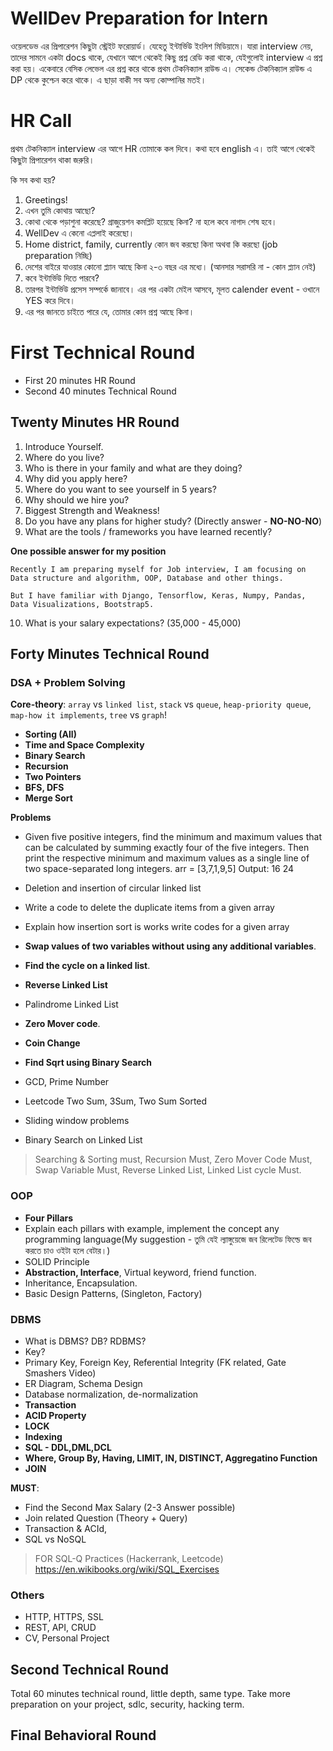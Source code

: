 # WellDev Preparation for Intern

ওয়েলডেভ এর প্রিপারেশন কিছুটা স্ট্রেইট ফরোয়ার্ড। যেহেতু ইন্টার্ভিউ ইংলিশ মিডিয়ামে। যারা interview নেয়, তাদের সামনে একটা docs থাকে, যেখানে আগে থেকেই কিছু প্রশ্ন রেডি করা থাকে, যেইগুলোই interview এ প্রশ্ন করা হয়। একেবারে বেসিক লেভেল এর প্রশ্ন করে থাকে প্রথম টেকনিক্যাল রাউন্ড এ। সেকেন্ড টেকনিক্যাল রাউন্ড এ DP থেকে কুশ্চেন করে থাকে। এ ছাড়া বাকী সব অন্য কোম্পানির মতই। 

# HR Call

প্রথম টেকনিক্যাল interview এর আগে HR তোমাকে কল দিবে। কথা হবে english এ। তাই আগে থেকেই কিছুটা প্রিপারেশন থাকা জরুরি। 

কি সব কথা হয়? 

1. Greetings!
2. এখন তুমি কোথায় আছো? 
3. কোথা থেকে পড়াশুনা করেছে? গ্রাজুয়েশন কমপ্লিট হয়েছে কিনা? না হলে কবে নাগাদ শেষ হবে। 
4. WellDev এ কেনো এপ্ললাই করেছো। 
5. Home district, family, currently কোন জব করছো কিনা অথবা কি করছো (job preparation নিচ্ছি)
6. দেশের বাইরে যাওয়ার কোনো প্ল্যান আছে কিনা ২-৩ বছর এর মধ্যে। (আনসার সরাসরি না - কোন প্ল্যান নেই) 
7. কবে ইন্টার্ভিউ দিতে পারবে? 
8. তারপর ইন্টার্ভিউ প্রসেস সম্পর্কে জানাবে। এর পর একটা মেইল আসবে, মূলত calender event - ওখানে YES করে দিবে। 
9. এর পর জানতে চাইতে পারে যে, তোমার কোন প্রশ্ন আছে কিনা। 

# First Technical Round

- First 20 minutes HR Round
- Second 40 minutes Technical Round

## Twenty Minutes HR Round

1. Introduce Yourself.
2. Where do you live?
3. Who is there in your family and what are they doing?
4. Why did you apply here?
5. Where do you want to see yourself in 5 years?
6. Why should we hire you?
7. Biggest Strength and Weakness!
8. Do you have any plans for higher study? (Directly answer - **NO-NO-NO**)
9. What are the tools / frameworks you have learned recently?

**One possible answer for my position**

```text
Recently I am preparing myself for Job interview, I am focusing on Data structure and algorithm, OOP, Database and other things.

But I have familiar with Django, Tensorflow, Keras, Numpy, Pandas, Data Visualizations, Bootstrap5.
```

10. What is your salary expectations? (35,000 - 45,000)

## Forty Minutes Technical Round

### DSA + Problem Solving

**Core-theory**: `array` vs `linked list`, `stack` vs `queue`, `heap-priority queue`, `map-how it implements`, `tree` vs `graph`!

  - **Sorting (All)**
  - **Time and Space Complexity**
  - **Binary Search**
  - **Recursion** 
  - **Two Pointers**
  - **BFS, DFS**
  - **Merge Sort**

**Problems**

- Given five positive integers, find the minimum and maximum values that can be calculated by summing exactly four of the five integers. Then print the respective minimum and maximum values as a single line of two space-separated long integers.
arr = [3,7,1,9,5]
Output: 16 24

- Deletion and insertion of circular linked list
- Write a code to delete the duplicate items from a given array
- Explain how insertion sort is works write codes for a given array
- **Swap values of two variables without using any additional variables**.
- **Find the cycle on a linked list**.
- **Reverse Linked List**
- Palindrome Linked List
- **Zero Mover code**.
- **Coin Change**
- **Find Sqrt using Binary Search**
- GCD, Prime Number
- Leetcode Two Sum, 3Sum, Two Sum Sorted
- Sliding window problems
- Binary Search on Linked List


> Searching & Sorting must, Recursion Must, Zero Mover Code Must, Swap Variable Must, Reverse Linked List, Linked List cycle Must.


### OOP

- **Four Pillars**
- Explain each pillars with example, implement the concept any programming language(My suggestion - তুমি যেই ল্যাঙ্গুয়েজে জব রিলেটেড ফিল্ডে জব করতে চাও ওইটা হলে বেটার।)
- SOLID Principle
- **Abstraction, Interface**, Virtual keyword, friend function.
- Inheritance, Encapsulation.
- Basic Design Patterns, (Singleton, Factory)


### DBMS

- What is DBMS? DB? RDBMS?
- Key?
- Primary Key, Foreign Key, Referential Integrity (FK related, Gate Smashers Video)
- ER Diagram, Schema Design
- Database normalization, de-normalization
- **Transaction**
- **ACID Property**
- **LOCK**
- **Indexing**
- **SQL - DDL,DML,DCL**
- **Where, Group By, Having, LIMIT, IN, DISTINCT, Aggregatino Function**
- **JOIN**

**MUST**:

- Find the Second Max Salary (2-3 Answer possible)
- Join related Question (Theory + Query)
- Transaction & ACId, 
- SQL vs NoSQL

> FOR SQL-Q Practices (Hackerrank, Leetcode)
> https://en.wikibooks.org/wiki/SQL_Exercises

### Others

- HTTP, HTTPS, SSL
- REST, API, CRUD
- CV, Personal Project

## Second Technical Round

Total 60 minutes technical round, little depth, same type. Take more preparation on your project, sdlc, security, hacking term.

## Final Behavioral Round